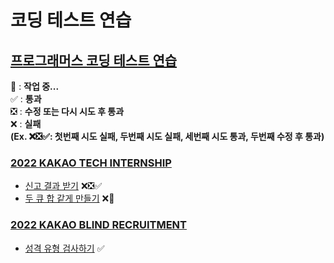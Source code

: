 # 코딩 테스트 연습

## [프로그래머스 코딩 테스트 연습](https://school.programmers.co.kr/learn/challenges?order=recent&page=1)

🚧 : **작업 중...** \
✅ : **통과** \
❎ : **수정 또는 다시 시도 후 통과** \
❌ : **실패** \
**(Ex. ❌❎✅: 첫번째 시도 실패, 두번째 시도 실패, 세번째 시도 통과, 두번째 수정 후 통과)**

### [2022 KAKAO TECH INTERNSHIP](KAKAO_BLIND_RECRUITMENT)
  - [신고 결과 받기](KAKAO_TECH_INTERNSHIP/src/GetReportResults) ❌❎✅
  - [두 큐 합 같게 만들기](KAKAO_TECH_INTERNSHIP/src/MakeTheSumOfTwoQueueEqual) ❌🚧

### [2022 KAKAO BLIND RECRUITMENT](KAKAO_BLIND_RECRUITMENT)
  - [성격 유형 검사하기](KAKAO_BLIND_RECRUITMENT/src/PersonalityTypeTest) ✅
